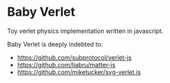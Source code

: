 # Baby Verlet

Toy verlet physics implementation written in javascript. 

Baby Verlet is deeply indebted to: 
* https://github.com/subprotocol/verlet-js
* https://github.com/liabru/matter-js
* https://github.com/miketucker/svg-verlet.js
